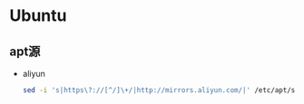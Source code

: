 # Ubuntu

## apt源

- aliyun

  ```bash
  sed -i 's|https\?://[^/]\+/|http://mirrors.aliyun.com/|' /etc/apt/sources.list && apt-get update
  ```
